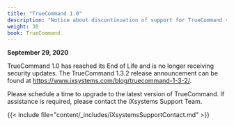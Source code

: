 ```yaml
---
title: "TrueCommand 1.0"
description: "Notice about discontinuation of support for TrueCommand version 1.0."
weight: 30
book: TrueCommand
---
```


**September 29, 2020**

TrueCommand 1.0 has reached its End of Life and is no longer receiving security updates.
The TrueCommand 1.3.2 release announcement can be found at https://www.ixsystems.com/blog/truecommand-1-3-2/.

Please schedule a time to upgrade to the latest version of TrueCommand. If assistance is required, please contact the iXsystems Support Team.

{{< include file="content/_includes/iXsystemsSupportContact.md" >}}
